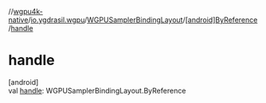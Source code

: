 //[wgpu4k-native](../../../../index.md)/[io.ygdrasil.wgpu](../../index.md)/[WGPUSamplerBindingLayout](../index.md)/[[android]ByReference](index.md)/[handle](handle.md)

# handle

[android]\
val [handle](handle.md): WGPUSamplerBindingLayout.ByReference